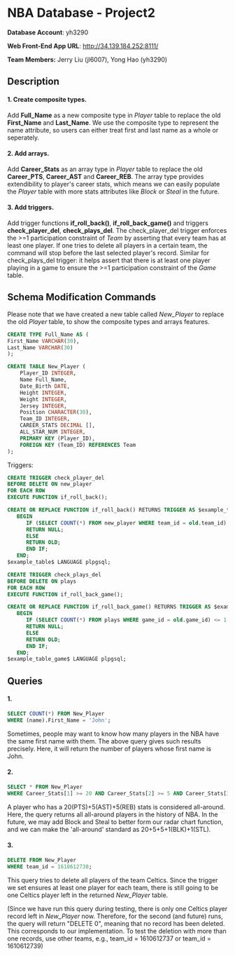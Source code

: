 # NBA Database - Project2

**Database Account**: yh3290

**Web Front-End App URL**: http://34.139.184.252:8111/

**Team Members:** Jerry Liu (jl6007), Yong Hao (yh3290)

## Description
#### 1. Create composite types.
Add **Full_Name** as a new composite type in _Player_ table to replace the old **First_Name** and **Last_Name**. We use the composite type to represent the name attribute, so users can either treat first and last name as a whole or seperately.

#### 2. Add arrays.
Add **Career_Stats** as an array type in _Player_ table to replace the old **Career_PTS**, **Career_AST** and **Career_REB**. The array type provides extendibility to player's career stats, which means we can easily populate the _Player_ table with more stats attributes like _Block_ or _Steal_ in the future.

#### 3. Add triggers.
Add trigger functions **if_roll_back()**, **if_roll_back_game()** and triggers **check_player_del**, **check_plays_del**. The check_player_del trigger enforces the >=1 participation constraint of _Team_ by asserting that every team has at least one player. If one tries to delete all players in a certain team, the command will stop before the last selected player's record. Similar for check_plays_del trigger: it helps assert that there is at least one player playing in a game to ensure the >=1 participation constraint of the _Game_ table.

## Schema Modification Commands
Please note that we have created a new table called _New_Player_ to replace the old _Player_ table, to show the composite types and arrays features.
```sql
CREATE TYPE Full_Name AS (
First_Name VARCHAR(30),
Last_Name VARCHAR(30)
);
```

```sql
CREATE TABLE New_Player (
	Player_ID INTEGER,
	Name Full_Name,
	Date_Birth DATE,
	Height INTEGER,
	Weight INTEGER,
	Jersey INTEGER,
	Position CHARACTER(30),
	Team_ID INTEGER,
	CAREER_STATS DECIMAL [],
	ALL_STAR_NUM INTEGER,
	PRIMARY KEY (Player_ID),
	FOREIGN KEY (Team_ID) REFERENCES Team
);
```

Triggers:
```sql
CREATE TRIGGER check_player_del
BEFORE DELETE ON new_player
FOR EACH ROW
EXECUTE FUNCTION if_roll_back();

CREATE OR REPLACE FUNCTION if_roll_back() RETURNS TRIGGER AS $example_table$
   BEGIN
      IF (SELECT COUNT(*) FROM new_player WHERE team_id = old.team_id) <= 1 THEN
      RETURN NULL;
      ELSE
      RETURN OLD; 
      END IF;
   END;
$example_table$ LANGUAGE plpgsql;
```
```sql
CREATE TRIGGER check_plays_del
BEFORE DELETE ON plays
FOR EACH ROW
EXECUTE FUNCTION if_roll_back_game();

CREATE OR REPLACE FUNCTION if_roll_back_game() RETURNS TRIGGER AS $example_table_game$
   BEGIN
      IF (SELECT COUNT(*) FROM plays WHERE game_id = old.game_id) <= 1 THEN
      RETURN NULL;
      ELSE
      RETURN OLD; 
      END IF;
   END;
$example_table_game$ LANGUAGE plpgsql;
```
## Queries
#### 1.
```sql
SELECT COUNT(*) FROM New_Player
WHERE (name).First_Name = 'John';
```
Sometimes, people may want to know how many players in the NBA have the same first name with them. The above query gives such results precisely. Here, it will return the number of players whose first name is John.

#### 2.
```sql
SELECT * FROM New_Player
WHERE Career_Stats[1] >= 20 AND Career_Stats[2] >= 5 AND Career_Stats[3] >= 5;
```
A player who has a 20(PTS)+5(AST)+5(REB) stats is considered all-around. Here, the query returns all all-around players in the history of NBA. In the future, we may add Block and Steal to better form our radar chart function, and we can make the 'all-around' standard as 20+5+5+1(BLK)+1(STL).

#### 3. 
```sql
DELETE FROM New_Player
WHERE team_id = 1610612738;
```
This query tries to delete all players of the team Celtics. Since the trigger we set ensures at least one player for each team, there is still going to be one Celtics player left in the returned _New_Player_ table.

(Since we have run this query during testing, there is only one Celtics player record left in _New_Player_ now. Therefore, for the second (and future) runs, the query will return "DELETE 0", meaning that no record has been deleted. This corresponds to our implementation. To test the deletion with more than one records, use other teams, e.g., team_id = 1610612737 or team_id = 1610612739)
